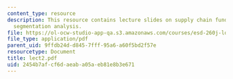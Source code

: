 ```yaml
---
content_type: resource
description: This resource contains lecture slides on supply chain fundamentals and
  segmentation analysis.
file: https://ol-ocw-studio-app-qa.s3.amazonaws.com/courses/esd-260j-logistics-systems-fall-2006/2454b7afcf6daeaba05aeb81e8b3e671_lect2.pdf
file_type: application/pdf
parent_uid: 9ffdb24d-d845-7fff-95a6-a60f5bd2f57e
resourcetype: Document
title: lect2.pdf
uid: 2454b7af-cf6d-aeab-a05a-eb81e8b3e671
---
```


